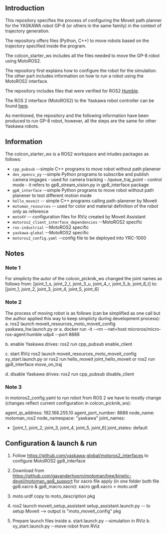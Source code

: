 
## Introduction

This repository specifies the process of configuring the Moveit path planner for the YASKAWA robot GP-8 (or others in the same family)
in the context of trajectory generation. 

The repository offers files (Python, C++) to move robots based on the trajectory specified inside the program.

The colcon_starter_ws includes all the files needed to move the GP-8 robot using MotoROS2.

The repository first explains how to configure the robot for the simulation. The other part includes information on how to run a robot using the MotoROS2 interface.

The repository includes files that were verified for ROS2 [Humble](https://docs.ros.org/en/humble/index.html).

The ROS 2 interface (MotoROS2) to the Yaskawa robot controller can be found [here](https://github.com/Yaskawa-Global/motoros2).

As mentioned, the repository and the following information have been produced to run GP-8 robot, however, all the steps are the same for other Yaskawa robots.

## Information


The colcon_starter_ws is a ROS2 workspace and inludes packages as follows:

* ```cpp_pubsub``` --simple C++ programs to move robot without path planener
* ```dev_opencv_py``` --simple Python programs to subscribe and publish camera imgages - used for camera tracking -  /queue_traj_point - control mode - it refers to gp8_stream_vision.py  in gp8_interface package
* ```gp8_interface``` --simple Python programs to move robot without path planener to test different motion mode
* ```hello_moveit``` -- simple C++ programs calling path-planener by Moveit
* ```motoman_resources``` -- used for color and material definition of the robot only as reference
* ```motoXY``` -- configuration files for RViz created by Moveit Assistant 
* ```motoros2_client_interface_dependencies``` --MotoROS2 specific 
* ```ros-industrial``` --MotoROS2 specific
* ```yaskawa-global``` --MotoROS2 specific
* ```motoros2_config.yaml``` --config file to be deployed into YRC-1000

## Notes

### Note 1
For simplicty the autor of the colcon_picknik_ws changed the joint names as follows
from:
[joint_1_s, joint_2_l, joint_3_u, joint_4_r, joint_5_b, joint_6_t]
to:
[joint_1, joint_2, joint_3, joint_4, joint_5, joint_6]


### Note 2
The process of moving robot is as follows (can be simplified as one call but the author applied this way to keep simplicty during development process):
a. ros2 launch moveit_resources_moto_moveit_config  yaskawa_hw.launch.py
or
a. docker run -it --rm --net=host microros/micro-ros-agent:humble udp4 --port 8888

b. enable Yaskawa drives:
ros2 run cpp_pubsub enable_client

c. start RViz
ros2 launch moveit_resources_moto_moveit_config  xy_start.launch.py 
or
ros2 run hello_moveit joint_hello_moveit
or
ros2 run gp8_interface move_on_traj

d. disable Yaskawa drives:
ros2 run cpp_pubsub disable_client


### Note 3
in motoros2_config.yaml to run robot from ROS 2 we have to mostly change (changes reflect current configuration in colcon_picknik_ws):

agent_ip_address: 192.168.255.10
agent_port_number: 8888
node_name: motoman_ros2
node_namespace: "yaskawa"
joint_names:
  - [joint_1, joint_2, joint_3,
     joint_4, joint_5, joint_6]
joint_states: default


## Configuration & launch & run

1. Follow https://github.com/yaskawa-global/motoros2_interfaces  to configure MotoROS2 gp8_interface

2. Download from https://github.com/gavanderhoorn/motoman/tree/kinetic-devel/motoman_gp8_support
for xacro file apply (in one folder both file gp8.xacro & gp8_macro.xacro):
xacro gp8.xacro > moto.urdf

3. moto.urdf copy to moto_description pkg

4. ros2 launch moveit_setup_assistant setup_assistant.launch.py -- to setup Moveit --> output is "moto_moveit_config" pkg

5. Prepare launch files inside 
a. start.launch.py --simulation in RViz
b. xy_start.launch.py --move robot from RViz

